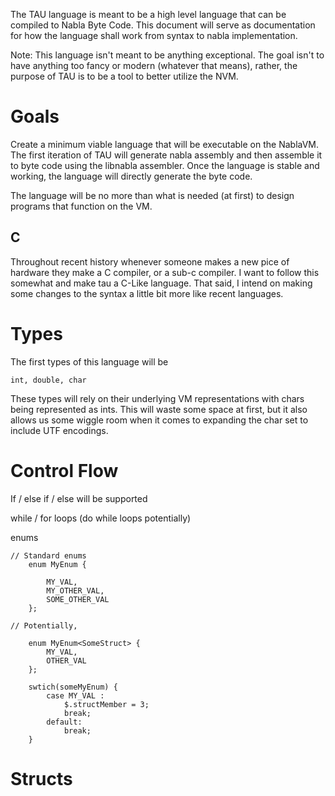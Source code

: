 The TAU language is meant to be a high level language that can be compiled to Nabla Byte Code. This document will serve as documentation for how the language shall work from syntax to nabla implementation. 

Note: This language isn't meant to be anything exceptional. The goal isn't to have anything too fancy or modern (whatever that means), rather, the purpose of TAU is to be a tool to better utilize the NVM. 

# Goals

Create a minimum viable language that will be executable on the NablaVM. The first iteration of TAU will generate nabla assembly and then assemble it to byte code using the libnabla assembler. Once the language
is stable and working, the language will directly generate the byte code.

The language will be no more than what is needed (at first) to design programs that function on the VM. 


## C

Throughout recent history whenever someone makes a new pice of hardware they make a C compiler, or a sub-c compiler. I want to follow this somewhat and make tau a C-Like language. That said, I intend on making
some changes to the syntax a little bit more like recent languages. 

# Types

The first types of this language will be 

    int, double, char

These types will rely on their underlying VM representations with chars being represented as ints. This will waste some space at first, but it also allows us some wiggle room when it comes
to expanding the char set to include UTF encodings. 

# Control Flow

If / else if / else will be supported 

while / for loops (do while loops potentially)

enums 

```
// Standard enums
    enum MyEnum {

        MY_VAL,
        MY_OTHER_VAL,
        SOME_OTHER_VAL
    };

// Potentially, 

    enum MyEnum<SomeStruct> {
        MY_VAL,
        OTHER_VAL
    };

    swtich(someMyEnum) {
        case MY_VAL :
            $.structMember = 3;
            break;
        default:
            break;
    }
```

# Structs 
